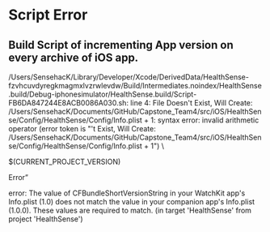 # Script Error

## Build Script of incrementing App version on every archive of iOS app.

/Users/SensehacK/Library/Developer/Xcode/DerivedData/HealthSense-fzvhcuvdyregkmagmxlvzrwlevdw/Build/Intermediates.noindex/HealthSense.build/Debug-iphonesimulator/HealthSense.build/Script-FB6DA847244E8ACB0086A030.sh: line 4: File Doesn't Exist, Will Create: /Users/SensehacK/Documents/GitHub/Capstone\_Team4/src/iOS/HealthSense/Config/HealthSense/Config/Info.plist + 1: syntax error: invalid arithmetic operator \(error token is "'t Exist, Will Create: /Users/SensehacK/Documents/GitHub/Capstone\_Team4/src/iOS/HealthSense/Config/HealthSense/Config/Info.plist + 1"\) \

$\(CURRENT\_PROJECT\_VERSION\)

Error”

error: The value of CFBundleShortVersionString in your WatchKit app's Info.plist \(1.0\) does not match the value in your companion app's Info.plist \(1.0.0\). These values are required to match. \(in target 'HealthSense' from project 'HealthSense'\)

